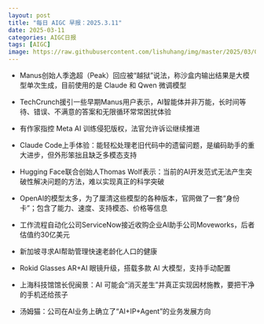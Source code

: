 ```yaml
---
layout: post
title: "每日 AIGC 早报：2025.3.11"
date: 2025-03-11
categories: AIGC日报
tags: [AIGC]
image: https://raw.githubusercontent.com/lishuhang/img/master/2025/03/0311-d.jpg
---
```


- Manus创始人季逸超（Peak）回应被“越狱”说法，称沙盒内输出结果是大模型单次生成，目前使用的是 Claude 和 Qwen 微调模型

- TechCrunch援引一些早期Manus用户表示，AI智能体并非万能，长时间等待、错误、不满意的答案和无限循环常常困扰体验

- 有作家指控 Meta AI 训练侵犯版权，法官允许诉讼继续推进

- Claude Code上手体验：能轻松处理老旧代码中的遗留问题，是编码助手的重大进步，但外形笨拙且缺乏多模态支持

- Hugging Face联合创始人Thomas Wolf表示：当前的AI开发范式无法产生突破性解决问题的方法，难以实现真正的科学突破

- OpenAI的模型太多，为了厘清这些模型的各种版本，官网做了一套“身份卡”；包含了能力、速度、支持模态、价格等信息

- 工作流程自动化公司ServiceNow接近收购企业AI助手公司Moveworks，后者估值约30亿美元

- 新加坡寻求AI帮助管理快速老龄化人口的健康

- Rokid Glasses AR+AI 眼镜升级，搭载多款 AI 大模型，支持手动配置

- 上海科技馆馆长倪闽景：AI 可能会“消灭差生”并真正实现因材施教，要把干净的手机还给孩子

- 汤姆猫：公司在AI业务上确立了“AI+IP+Agent”的业务发展方向